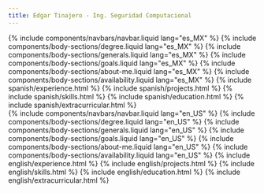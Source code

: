 ```yaml
---
title: Edgar Tinajero - Ing. Seguridad Computacional
---
```

<div id="es">
  {% include components/navbars/navbar.liquid lang="es_MX" %}
  {% include components/body-sections/degree.liquid lang="es_MX" %}
  {% include components/body-sections/generals.liquid lang="es_MX" %}
  {% include components/body-sections/goals.liquid lang="es_MX" %}
  {% include components/body-sections/about-me.liquid lang="es_MX" %}
  {% include components/body-sections/availability.liquid lang="es_MX" %}
  {% include spanish/experience.html %}
  {% include spanish/projects.html %}
  {% include spanish/skills.html %}
  {% include spanish/education.html %}
  {% include spanish/extracurricular.html %}
</div>

<div id="en">
  {% include components/navbars/navbar.liquid lang="en_US" %}
  {% include components/body-sections/degree.liquid lang="en_US" %}
  {% include components/body-sections/generals.liquid lang="en_US" %}
  {% include components/body-sections/goals.liquid lang="en_US" %}
  {% include components/body-sections/about-me.liquid lang="en_US" %}
  {% include components/body-sections/availability.liquid lang="en_US" %}
  {% include english/experience.html %}
  {% include english/projects.html %}
  {% include english/skills.html %}
  {% include english/education.html %}
  {% include english/extracurricular.html %}
</div>
